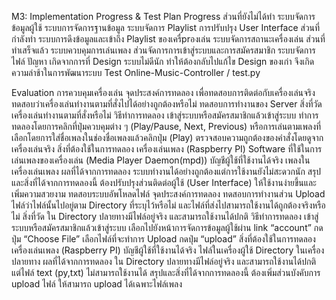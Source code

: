 M3: Implementation Progress & Test Plan
Progress
ส่วนที่ยังไม่ได้ทำ
ระบบจัดการข้อมูลผู้ใช้
ระบบการจัดการฐานข้อมูล
ระบบจัดการ Playlist
การปรับปรุง User Interface
ส่วนที่กำลังทำ
ระบบการดึงข้อมูลและเข้าถึง Playlist ของเครื่prองเล่น
ระบบจัดการสถานะเครื่องเล่น
ส่วนที่ทำเสร็จแล้ว
ระบบควบคุมการเล่นเพลง 
ส่วนจัดการการเข้าสู่ระบบและการสมัครสมาชิก
ระบบจัดการไฟล์
ปัญหา เกิดจากการที่ Design ระบบไม่ดีนัก ทำให้ต้องกลับไปแก้ไข Design ของเก่า จึงเกิดความล่าช้าในการพัฒนาระบบ
Test
Online-Music-Controller / test.py

Evaluation
การควบคุมเครื่องเล่น
จุดประสงค์การทดลอง
เพื่อทดสอบการติดต่อกับเครื่องเล่นจริง
ทดสอบว่าเครื่องเล่นทำงานตามที่สั่งไปได้อย่างถูกต้องหรือไม่
ทดสอบการทำงานของ Server
สิ่งที่วัด
เครื่องเล่นทำงานตามที่สั่งหรือไม่
วิธีทำการทดลอง
เข้าสู่ระบบหรือสมัครสมาชิกแล้วเข้าสู่ระบบ
ทำการทดลองโดยการคลิกที่ปุ่มควบคุมต่าง ๆ (Play/Pause, Next, Previous) หรือการเล่นตามเพลงที่เลือกโดยการใส่ชื่อเพลงในช่องชื่อเพลงแล้วคลิกปุ่ม (Play)
ตรวจสอบความถูกต้องของคำสั่งโดยดูจากเครื่องเล่นจริง
สิ่งที่ต้องใช้ในการทดลอง
เครื่องเล่นเพลง (Raspberry PI)
Software ที่ใช้ในการเล่นเพลงของเครื่องเล่น (Media Player Daemon(mpd))
บัญชีผู้ใช้ที่ใช้งานได้จริง
เพลงในเครื่องเล่นเพลง 
ผลที่ได้จากการทดลอง
ระบบทำงานได้อย่างถูกต้องแต่การใช้งานยังไม่สะดวกนัก
สรุปและสิ่งที่ได้จากการทดลองนี้
ต้องปรับปรุงส่วนติดต่อผู้ใช้ (User Interface) ให้ใช้งานง่ายขึ้นและเพิ่มความสวยงาม
ทดสอบระบบอัพโหลดไฟล์
จุดประสงค์การทดลอง
ทดสอบการทำงานส่วน Upload ไฟล์ว่าไฟล์นั้นไปอยู่ตาม Directory ที่ระบุไว้หรือไม่ และไฟล์ที่ส่งไปสามารถใช้งานได้ถูกต้องจริงหรือไม่
สิ่งที่วัด
ใน Directory ปลายทางมีไฟล์อยู่จริง และสามารถใช้งานได้ปกติ
วิธีทำการทดลอง
เข้าสู่ระบบหรือสมัครสมาชิกแล้วเข้าสู่ระบบ
เลือกไปยังหน้าการจัดการข้อมูลผู้ใช้ผ่าน link “account”
กดปุ่ม “Choose File”
เลือกไฟล์ที่จะทำการ Upload
กดปุ่ม “upload”
สิ่งที่ต้องใช้ในการทดลอง
เครื่องเล่นเพลง (Raspberry PI)
บัญชีผู้ใช้ที่ใช้งานได้จริง
ไฟล์ในเครื่องผู้ใช้
Directory ในเครื่องปลายทาง
ผลที่ได้จากการทดลอง
ใน Directory ปลายทางมีไฟล์อยู่จริง และสามารถใช้งานได้ปกติ แต่ไฟล์ text (py,txt) ไม่สามารถใช้งานได้ 
สรุปและสิ่งที่ได้จากการทดลองนี้
ต้องเพิ่มส่วนบังคับการ upload ไฟล์ ให้สามารถ upload ได้เฉพาะไฟล์เพลง

